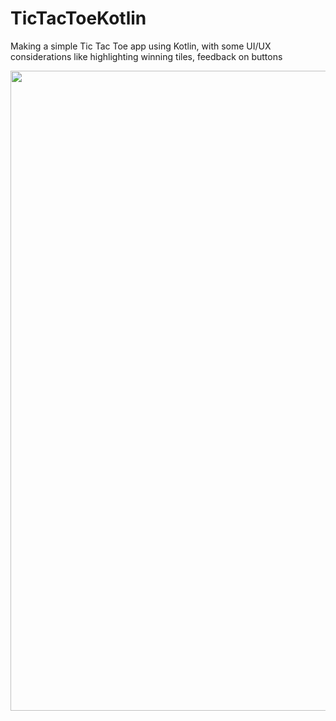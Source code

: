# TicTacToeKotlin
Making a simple Tic Tac Toe app using Kotlin, with some UI/UX considerations like highlighting winning tiles, feedback on buttons
<p align="left">
  <img width="576" height="1024" src="https://i.imgur.com/VJbfZT4.png">
</p>
